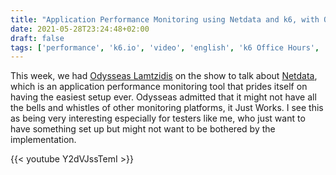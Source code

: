```yaml
---
title: "Application Performance Monitoring using Netdata and k6, with Odysseas Lamtzidis (k6 Office Hours)"
date: 2021-05-28T23:24:48+02:00
draft: false
tags: ['performance', 'k6.io', 'video', 'english', 'k6 Office Hours', 'netdata', 'observability']
---
```


This week, we had [Odysseas Lamtzidis](https://twitter.com/odysseas_lam) on the show to talk about [Netdata](https://netdata.cloud), which is an application performance monitoring tool that prides itself on having the easiest setup ever. Odysseas admitted that it might not have all the bells and whistles of other monitoring platforms, it Just Works. I see this as being very interesting especially for testers like me, who just want to have something set up but might not want to be bothered by the implementation.

{{< youtube Y2dVJssTemI >}}